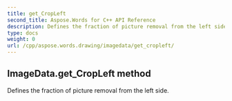 ```yaml
---
title: get_CropLeft
second_title: Aspose.Words for C++ API Reference
description: Defines the fraction of picture removal from the left side. 
type: docs
weight: 0
url: /cpp/aspose.words.drawing/imagedata/get_cropleft/
---
```

## ImageData.get_CropLeft method


Defines the fraction of picture removal from the left side. 

